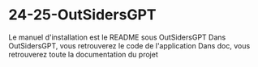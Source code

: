 # 24-25-OutSidersGPT
Le manuel d'installation est le README sous OutSidersGPT
Dans OutSidersGPT, vous retrouverez le code de l'application
Dans doc, vous retrouverez toute la documentation du projet
